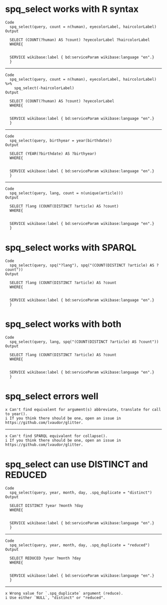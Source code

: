 # spq_select works with R syntax

    Code
      spq_select(query, count = n(human), eyecolorLabel, haircolorLabel)
    Output
      
      SELECT (COUNT(?human) AS ?count) ?eyecolorLabel ?haircolorLabel
      WHERE{
      
      
      SERVICE wikibase:label { bd:serviceParam wikibase:language "en".}
      }
      

---

    Code
      spq_select(query, count = n(human), eyecolorLabel, haircolorLabel) %>%
        spq_select(-haircolorLabel)
    Output
      
      SELECT (COUNT(?human) AS ?count) ?eyecolorLabel
      WHERE{
      
      
      SERVICE wikibase:label { bd:serviceParam wikibase:language "en".}
      }
      

---

    Code
      spq_select(query, birthyear = year(birthdate))
    Output
      
      SELECT (YEAR(?birthdate) AS ?birthyear)
      WHERE{
      
      
      SERVICE wikibase:label { bd:serviceParam wikibase:language "en".}
      }
      

---

    Code
      spq_select(query, lang, count = n(unique(article)))
    Output
      
      SELECT ?lang (COUNT(DISTINCT ?article) AS ?count)
      WHERE{
      
      
      SERVICE wikibase:label { bd:serviceParam wikibase:language "en".}
      }
      

# spq_select works with SPARQL

    Code
      spq_select(query, spq("?lang"), spq("(COUNT(DISTINCT ?article) AS ?count"))
    Output
      
      SELECT ?lang (COUNT(DISTINCT ?article) AS ?count
      WHERE{
      
      
      SERVICE wikibase:label { bd:serviceParam wikibase:language "en".}
      }
      

# spq_select works with both

    Code
      spq_select(query, lang, spq("(COUNT(DISTINCT ?article) AS ?count"))
    Output
      
      SELECT ?lang (COUNT(DISTINCT ?article) AS ?count
      WHERE{
      
      
      SERVICE wikibase:label { bd:serviceParam wikibase:language "en".}
      }
      

# spq_select errors well

    x Can't find equivalent for argument(s) abbreviate, translate for call to year().
    i If you think there should be one, open an issue in https://github.com/lvaudor/glitter.

---

    x Can't find SPARQL equivalent for collapse().
    i If you think there should be one, open an issue in https://github.com/lvaudor/glitter.

# spq_select can use DISTINCT and REDUCED

    Code
      spq_select(query, year, month, day, .spq_duplicate = "distinct")
    Output
      
      SELECT DISTINCT ?year ?month ?day
      WHERE{
      
      
      SERVICE wikibase:label { bd:serviceParam wikibase:language "en".}
      }
      

---

    Code
      spq_select(query, year, month, day, .spq_duplicate = "reduced")
    Output
      
      SELECT REDUCED ?year ?month ?day
      WHERE{
      
      
      SERVICE wikibase:label { bd:serviceParam wikibase:language "en".}
      }
      

---

    x Wrong value for `.spq_duplicate` argument (reduce).
    i Use either `NULL`, "distinct" or "reduced".


